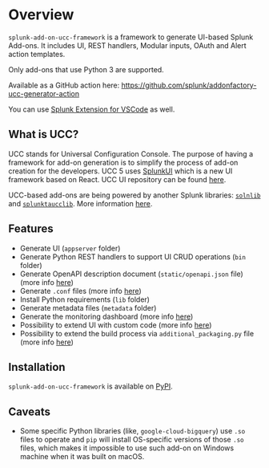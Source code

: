 # Overview

`splunk-add-on-ucc-framework` is a framework to generate UI-based Splunk
Add-ons. It includes UI, REST handlers, Modular inputs, OAuth and Alert
action templates.

Only add-ons that use Python 3 are supported.

Available as a GitHub action here:
<https://github.com/splunk/addonfactory-ucc-generator-action>

You can use [Splunk Extension for VSCode](https://marketplace.visualstudio.com/items?itemName=Splunk.splunk) 
as well.

## What is UCC?

UCC stands for Universal Configuration Console. The purpose of having a
framework for add-on generation is to simplify the process of add-on
creation for the developers. UCC 5 uses [SplunkUI](https://splunkui.splunk.com/) 
which is a new UI framework based on React. UCC UI repository can be found
[here](https://github.com/splunk/addonfactory-ucc-base-ui).

UCC-based add-ons are being powered by another Splunk libraries:
[`solnlib`](https://github.com/splunk/addonfactory-solutions-library-python) and
[`splunktaucclib`](https://github.com/splunk/addonfactory-ucc-library). More
information [here](ucc_related_libraries.md).

## Features

* Generate UI (`appserver` folder)
* Generate Python REST handlers to support UI CRUD operations (`bin` folder)
* Generate OpenAPI description document (`static/openapi.json` file) (more info [here](openapi.md))
* Generate `.conf` files (more info [here](dot_conf_files.md))
* Install Python requirements (`lib` folder)
* Generate metadata files (`metadata` folder)
* Generate the monitoring dashboard (more info [here](dashboard.md)) 
* Possibility to extend UI with custom code (more info [here](custom_ui_extensions/custom_hook.md))
* Possibility to extend the build process via `additional_packaging.py` file (more info [here](additional_packaging.md))

## Installation

`splunk-add-on-ucc-framework` is available on [PyPI](https://pypi.org/project/splunk-add-on-ucc-framework/).

## Caveats

* Some specific Python libraries (like, `google-cloud-bigquery`) use `.so` files to operate and `pip` will install OS-specific versions of those `.so` files, which makes it impossible to use such add-on on Windows machine when it was built on macOS.
